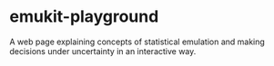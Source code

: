 # emukit-playground
A web page explaining concepts of statistical emulation and making decisions under uncertainty in an interactive way. 
